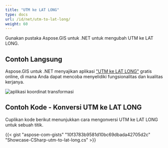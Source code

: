 ```yaml
---
title: "UTM ke LAT LONG"
type: docs
url: /id/net/utm-to-lat-long/
weight: 60
---
```


Gunakan pustaka Aspose.GIS untuk .NET untuk mengubah UTM ke LAT LONG.

## **Contoh Langsung**

Aspose.GIS untuk .NET menyajikan aplikasi ["UTM ke LAT LONG"](https://products.aspose.app/gis/transformation/utm-to-lat-long) gratis online, di mana Anda dapat mencoba menyelidiki fungsionalitas dan kualitas kerjanya.

![aplikasi koordinat transformasi](transform-coordinates.png)

## **Contoh Kode - Konversi UTM ke LAT LONG**

Cuplikan kode berikut menunjukkan cara mengonversi UTM ke LAT LONG untuk sebuah titik.

{{< gist "aspose-com-gists" "10f3783b9581d10bc69dbada42705d2c" "Showcase-CSharp-utm-to-lat-long.cs" >}}
